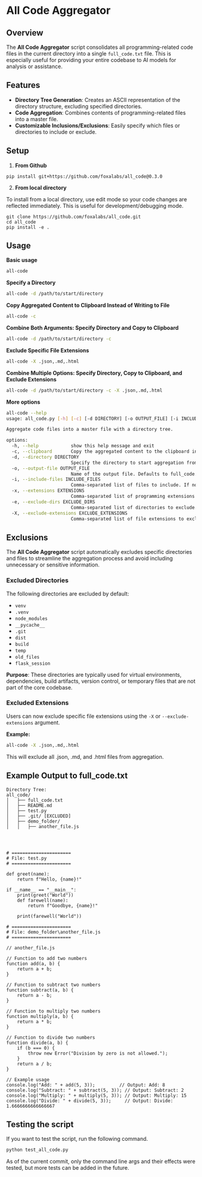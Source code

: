 # All Code Aggregator

## Overview

The **All Code Aggregator** script consolidates all programming-related code files in the current directory into a single `full_code.txt` file. This is especially useful for providing your entire codebase to AI models for analysis or assistance.

## Features

- **Directory Tree Generation**: Creates an ASCII representation of the directory structure, excluding specified directories.
- **Code Aggregation**: Combines contents of programming-related files into a master file.
- **Customizable Inclusions/Exclusions**: Easily specify which files or directories to include or exclude.

## Setup

1. **From Github**

```shell
pip install git+https://github.com/foxalabs/all_code@0.3.0
```

2. **From local directory**

To install from a local directory, use edit mode so your code changes are reflected immediately. This is useful for development/debugging mode.
```shell
git clone https://github.com/foxalabs/all_code.git
cd all_code
pip install -e .
```

## Usage
**Basic usage**
```bash
all-code
```

**Specify a Directory**
```bash
all-code -d /path/to/start/directory
```

**Copy Aggregated Content to Clipboard Instead of Writing to File**
```bash
all-code -c
```

**Combine Both Arguments: Specify Directory and Copy to Clipboard**
```bash
all-code -d /path/to/start/directory -c
```

**Exclude Specific File Extensions**
```bash
all-code -X .json,.md,.html
```
**Combine Multiple Options: Specify Directory, Copy to Clipboard, and Exclude Extensions**
```bash
all-code -d /path/to/start/directory -c -X .json,.md,.html
```

**More options**
```bash
all-code --help
usage: all_code.py [-h] [-c] [-d DIRECTORY] [-o OUTPUT_FILE] [-i INCLUDE_FILES] [-x EXTENSIONS] [-e EXCLUDE_DIRS]

Aggregate code files into a master file with a directory tree.

options:
  -h, --help            show this help message and exit
  -c, --clipboard       Copy the aggregated content to the clipboard instead of writing to a file.
  -d, --directory DIRECTORY
                        Specify the directory to start aggregation from. Defaults to the current working directory.
  -o, --output-file OUTPUT_FILE
                        Name of the output file. Defaults to full_code.txt.
  -i, --include-files INCLUDE_FILES
                        Comma-separated list of files to include. If not provided, all files are included.
  -x, --extensions EXTENSIONS
                        Comma-separated list of programming extensions to use. Replaces the default set if provided.
  -e, --exclude-dirs EXCLUDE_DIRS
                        Comma-separated list of directories to exclude. Replaces the default set if provided.
  -X, --exclude-extensions EXCLUDE_EXTENSIONS
                        Comma-separated list of file extensions to exclude from aggregation.
```

## Exclusions

The **All Code Aggregator** script automatically excludes specific directories and files to streamline the aggregation process and avoid including unnecessary or sensitive information.

### Excluded Directories

The following directories are excluded by default:

- `venv`
- `.venv`
- `node_modules`
- `__pycache__`
- `.git`
- `dist`
- `build`
- `temp`
- `old_files`
- `flask_session`

**Purpose**: These directories are typically used for virtual environments, dependencies, build artifacts, version control, or temporary files that are not part of the core codebase.

### Excluded Extensions

Users can now exclude specific file extensions using the `-X` or `--exclude-extensions` argument.

**Example:**
```bash
all-code -X .json,.md,.html
```
This will exclude all .json, .md, and .html files from aggregation.

## Example Output to full_code.txt
```
Directory Tree:
all_code/
│   ├── full_code.txt
│   ├── README.md
│   ├── test.py
│   ├── .git/ [EXCLUDED]
│   ├── demo_folder/
│   │   ├── another_file.js




# ======================
# File: test.py
# ======================

def greet(name):
    return f"Hello, {name}!"

if __name__ == "__main__":
    print(greet("World"))
    def farewell(name):
        return f"Goodbye, {name}!"

    print(farewell("World"))

# ======================
# File: demo_folder\another_file.js
# ======================

// another_file.js

// Function to add two numbers
function add(a, b) {
    return a + b;
}

// Function to subtract two numbers
function subtract(a, b) {
    return a - b;
}

// Function to multiply two numbers
function multiply(a, b) {
    return a * b;
}

// Function to divide two numbers
function divide(a, b) {
    if (b === 0) {
        throw new Error("Division by zero is not allowed.");
    }
    return a / b;
}

// Example usage
console.log("Add: " + add(5, 3));         // Output: Add: 8
console.log("Subtract: " + subtract(5, 3)); // Output: Subtract: 2
console.log("Multiply: " + multiply(5, 3)); // Output: Multiply: 15
console.log("Divide: " + divide(5, 3));     // Output: Divide: 1.6666666666666667
```


## Testing the script

If you want to test the script, run the following command.

```bash
python test_all_code.py
```

As of the current commit, only the command line args and their effects were tested, but more tests can be added in the future.
